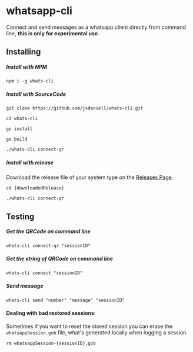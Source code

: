 # whatsapp-cli

Connect and send messages as a whatsapp client directly from command line, **this is only for experimental use**.

## Installing

##### Install with NPM

`npm i -g whats-cli`

##### Install with SourceCode

`git clone https://github.com/jsdaniell/whats-cli.git`

`cd whats-cli`

`go install`

`go build`

`./whats-cli connect-qr`

##### Install with release

Download the release file of your system type on the [Releases Page](https://github.com/jsdaniell/whats-cli/releases).

`cd {downloadedRelease}`

`./whats-cli connect-qr`

## Testing

##### Get the QRCode on command line

`whats-cli connect-qr "sessionID"`

##### Get the string of QRCode on command line

`whats-cli connect "sessionID"`

##### Send message

`whats-cli send "number" "message" "sessionID"`

#### Dealing with bad restored sessions:

Sometimes if you want to reset the stored session you can erase the `whatsappSession.gob` file, what's generated locally when logging a session.

`rm whatsappSession-{sessionID}.gob`




